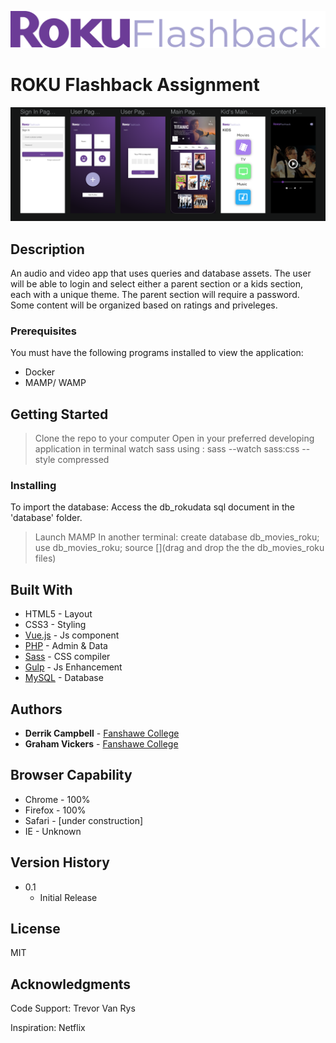 ![rokuLogo](images/roku_Readme.svg)

# ROKU Flashback Assignment
![rokuMobile](images/mobile_rokuflashback_design-1.png)
## Description
An audio and video app that uses queries and database assets. The user will be able to login and select either a parent section or a kids section, each with a unique theme. The parent section will require a password. Some content will be organized based on ratings and priveleges. 

### Prerequisites

You must have the following programs installed to view the application: 

* Docker
* MAMP/ WAMP

## Getting Started
 >Clone the repo to your computer
 >Open in your preferred developing application
 >in terminal watch sass using : sass --watch sass:css --style compressed


### Installing


To import the database: 
Access the db_rokudata sql document in the 'database' folder.

> Launch MAMP
In another terminal:
> create database db_movies_roku;
> use db_movies_roku;
>source [](drag and drop the the db_movies_roku files)

## Built With

* HTML5 - Layout
* CSS3 - Styling
* [Vue.js](https://vuejs.org/) - Js component
* [PHP](https://www.php.net/) - Admin & Data
* [Sass](https://sass-lang.com/) - CSS compiler
* [Gulp](https://gulpjs.com/) - Js Enhancement
* [MySQL](https://www.mysql.com/) - Database  

## Authors

* **Derrik Campbell** - [Fanshawe College](https://github.com/DerrikC)
* **Graham Vickers**  - [Fanshawe College](https://github.com/grahamvickers)
  
## Browser Capability 

* Chrome - 100%
* Firefox - 100%
* Safari - [under construction]
* IE - Unknown

## Version History

* 0.1
    * Initial Release
    
## License

MIT

## Acknowledgments


Code Support: 
Trevor Van Rys

Inspiration: 
Netflix
